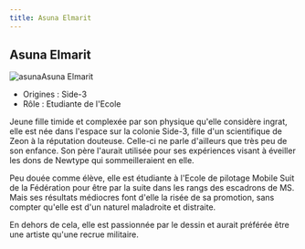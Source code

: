 ```yaml
---
title: Asuna Elmarit
---
```


Asuna Elmarit
-------------

![asuna](/images/stories/manga/ecoleduciel/persos/asuna.jpg)Asuna Elmarit


- Origines : Side-3  
- Rôle : Etudiante de l'Ecole


Jeune fille timide et complexée par son physique qu'elle considère ingrat, elle est née dans l'espace sur la colonie Side-3, fille d'un scientifique de Zeon à la réputation douteuse. Celle-ci ne parle d'ailleurs que très peu de son enfance. Son père l'aurait utilisée pour ses expériences visant à éveiller les dons de Newtype qui sommeilleraient en elle.


Peu douée comme élève, elle est étudiante à l'Ecole de pilotage Mobile Suit de la Fédération pour être par la suite dans les rangs des escadrons de MS. Mais ses résultats médiocres font d'elle la risée de sa promotion, sans compter qu'elle est d'un naturel maladroite et distraite.


En dehors de cela, elle est passionnée par le dessin et aurait préférée être une artiste qu'une recrue militaire.

